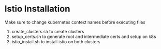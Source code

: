 # Istio Installation

Make sure to change kubernetes context names before executing files

1. create_clusters.sh to create clusters
2. setup_certs.sh to generate root and intermediate certs and setup on k8s
3. istio_install.sh to install istio on both clusters
